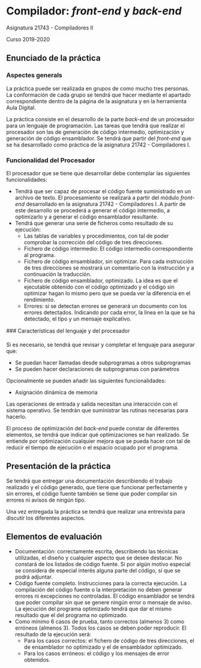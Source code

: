 # Compilador: *front-end* y *back-end*

Asignatura 21743 - Compiladores II

Curso 2019-2020

## Enunciado de la práctica

### Aspectes generals

La práctica puede ser realizada en grupos de como mucho tres personas. La conformación de cada grupo se tendrá que hacer mediante el apartado correspondiente dentro de la página de la asignatura y en la herramienta Aula Digital.

La práctica consiste en el desarrollo de la parte *back-end* de un procesador para un lenguaje de programación. Las tareas que tendrá que realizar el procesador son las de generación de código intermedio, optimización y generación de código ensamblador. Se tendrá que partir del *front-end* que se ha desarrollado como práctica de la asignatura 21742 - Compiladores I.

### Funcionalidad del Procesador

El procesador que se tiene que desarrollar debe contemplar las siguientes funcionalidades:

- Tendrá que ser capaz de procesar el código fuente suministrado en un archivo de texto. El procesamiento se realizará a partir del módulo *front-end* desarrollado en la asignatura 21742 - Compiladores I. A partir de este desarrollo se procederá a generar el código intermedio, a optimizarlo y a generar el código ensamblador resultante.
- Tendrá que generar una serie de ficheros como resultado de su ejecución:
  - Las tablas de variables y procedimientos, con tal de poder comprobar la corrección del código de tres direcciones.
  - Fichero de código intermedio: El código intermedio correspondiente al programa.
  - Fichero de código ensamblador, sin optimizar. Para cada instrucción de tres direcciones se mostrará un comentario con la instrucción y a continuación la traducción.
  - Fichero de código ensamblador, optimizado. La idea es que el ejecutable obtenido con el código optimizado y el código sin optimizar hagan lo mismo pero que se pueda ver la diferencia en el rendimiento.
  - Errores: si se detectan errores se generará un documento con los errores detectados. Indicando por cada error, la línea en la que se ha detectado, el tipo y un mensaje explicativo.

### Características del lenguaje y del procesador

Si es necesario, se tendrá que revisar y completar el lenguaje para asegurar que:

- Se puedan hacer llamadas desde subprogramas a otros subprogramas
- Se pueden hacer declaraciones de subprogramas con parámetros

Opcionalmente se pueden añadir las siguientes funcionalidades:

- Asignación dinámica de memoria

Las operaciones de entrada y salida necesitan una interacción con el sistema operativo. Se tendrán que suministrar las rutinas necesarias para hacerlo.

El proceso de optimización del *back-end* puede constar de diferentes elementos, se tendrá que indicar qué optimizaciones se han realizado. Se entiende por optimización cualquier mejora que se pueda hacer con tal de reducir el tiempo de ejecución o el espacio ocupado por el programa.

## Presentación de la práctica

Se tendrá que entregar una documentación describiendo el trabajo realizado y el código generado, que tiene que funcionar perfectamente y sin errores, el código fuente también se tiene que poder compilar sin errores ni avisos de ningún tipo.

Una vez entregada la práctica se tendrá que realizar una entrevista para discutir los diferentes aspectos.

## Elementos de evaluación

- Documentación: correctamente escrita, describiendo las técnicas utilizadas, el diseño y cualquier aspecto que se desee destacar. No constará de los listados de código fuente. Si por algún motivo especial se considera de especial interés alguna parte del código, sí que se podrá adjuntar.
- Código fuente completo. Instrucciones para la correcta ejecución. La compilación del código fuente o la interpretación no deben generar errores ni excepciones no controladas. El código ensamblador se tendrá que poder compilar sin que se genere ningún error o mensaje de aviso. La ejecución del programa optimizado tendrá que dar el mismo resultado que el del programa no optimizado.
- Como mínimo 6 casos de prueba, tanto correctos (almenos 3) como erróneos (almenos 3). Todos los casos se deben poder reproducir. El resultado de la ejecución será:
  - Para los casos correctos: el fichero de código de tres direcciones, el de ensamblador no optimizado y el de ensamblador optimizado.
  - Para los casos erróneos: el código y los mensajes de error obtenidos.
